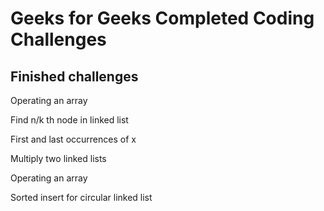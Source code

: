 # Geeks for Geeks Completed Coding Challenges
## Finished challenges
Operating an array

Find n/k th node in linked list

First and last occurrences of x

Multiply two linked lists

Operating an array

Sorted insert for circular linked list